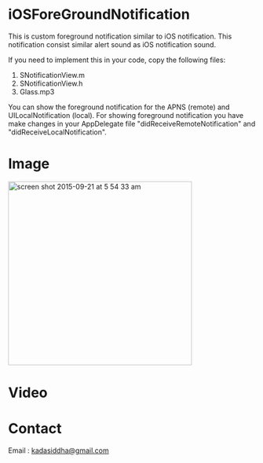 # iOSForeGroundNotification

This is custom foreground notification similar to iOS notification.
This notification consist similar alert sound as iOS notification sound.

If you need to implement this in your code, copy the following files:

1. SNotificationView.m
2. SNotificationView.h
3. Glass.mp3

You can show the foreground notification for the APNS (remote) and UILocalNotification (local).
For showing foreground notification you have make changes in your AppDelegate file "didReceiveRemoteNotification" and "didReceiveLocalNotification".

# Image

<img width="374" alt="screen shot 2015-09-21 at 5 54 33 am" src="https://cloud.githubusercontent.com/assets/8743597/9983724/bce462d0-6025-11e5-9887-71505132c238.png">

# Video

# Contact

Email : kadasiddha@gmail.com
